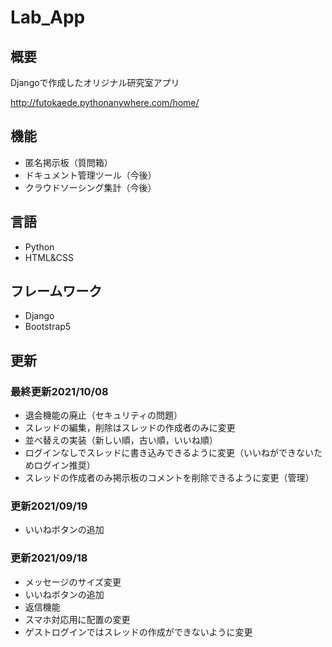 # Lab_App

## 概要

Djangoで作成したオリジナル研究室アプリ

http://futokaede.pythonanywhere.com/home/

## 機能

- 匿名掲示板（質問箱）
- ドキュメント管理ツール（今後）
- クラウドソーシング集計（今後）

## 言語

 - Python
 - HTML&CSS

## フレームワーク

- Django
- Bootstrap5

## 更新

### 最終更新2021/10/08

- 退会機能の廃止（セキュリティの問題）
- スレッドの編集，削除はスレッドの作成者のみに変更
- 並べ替えの実装（新しい順，古い順，いいね順）
- ログインなしでスレッドに書き込みできるように変更（いいねができないためログイン推奨）
- スレッドの作成者のみ掲示板のコメントを削除できるように変更（管理）

### 更新2021/09/19

- いいねボタンの追加

### 更新2021/09/18

- メッセージのサイズ変更
- いいねボタンの追加
- 返信機能
- スマホ対応用に配置の変更
- ゲストログインではスレッドの作成ができないように変更
